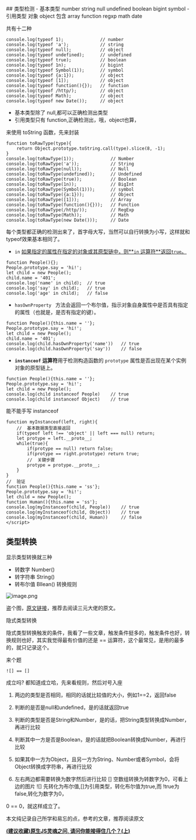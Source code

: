 <link rel="stylesheet"
      href="//cdnjs.cloudflare.com/ajax/libs/highlight.js/11.4.0/styles/default.min.css">
<script src="//cdnjs.cloudflare.com/ajax/libs/highlight.js/11.4.0/highlight.min.js"></script>
## 类型检测
- 基本类型
number string null undefined boolean bigint symbol
- 引用类型
对象 object 包含 array function regxp math date

共有十二种

```
console.log(typeof 1);              // number
console.log(typeof 'a');            // string
console.log(typeof null);           // object
console.log(typeof undefined);      // undefined
console.log(typeof true);           // boolean
console.log(typeof 1n);             // bigint
console.log(typeof Symbol(1));      // symbol
console.log(typeof {a:1});          // object
console.log(typeof [1]);            // object
console.log(typeof function(){});   // function
console.log(typeof /http/);         // object
console.log(typeof Math);           // object
console.log(typeof new Date());     // object
```
- 基本类型除了 null,都可以正确检测出类型
- 引用类型只有 function,正确检测出，哦，object也算，

来使用 toString 函数，先来封装

```
function toRawType(type){
    return Object.prototype.toString.call(type).slice(8, -1);
}
console.log(toRawType(1));              // Number
console.log(toRawType('a'));            // String
console.log(toRawType(null));           // Null
console.log(toRawType(undefined));      // Undefined
console.log(toRawType(true));           // Boolean
console.log(toRawType(1n));             // BigInt
console.log(toRawType(Symbol(1)));      // symbol
console.log(toRawType({a:1}));          // Object
console.log(toRawType([1]));            // Array
console.log(toRawType(function(){}));   // Function
console.log(toRawType(/http/));         // RegExp
console.log(toRawType(Math));           // Math
console.log(toRawType(new Date()));     // Date
```

每个类型都正确的检测出来了，首字母大写，当然可以自行转换为小写，这样就和typeof效果基本相同了。

- ` in ` [如果指定的属性在指定的对象或其原型链中，则**`in` 运算符**返回`true`。](https://developer.mozilla.org/zh-CN/docs/Web/JavaScript/Reference/Operators/in)


```
function People(){};
People.prototype.say = 'hi!';
let child = new People();
child.name = '401';
console.log('name' in child);  // true
console.log('say' in child);   // true 
console.log('age' in child);   // false
```
- ` hasOwnProperty  ` 方法会返回一个布尔值，指示对象自身属性中是否具有指定的属性（也就是，是否有指定的键）。

```
function People(){this.name = ''};
People.prototype.say = 'hi!';
let child = new People();
child.name = '401';
console.log(child.hasOwnProperty('name'))   // true
console.log(child.hasOwnProperty('say'))    // false
```
- **`instanceof`** **运算符**用于检测构造函数的 `prototype` 属性是否出现在某个实例对象的原型链上。

```
function People(){this.name = ''};
People.prototype.say = 'hi!';
let child = new People();
console.log(child instanceof People)    // true
console.log(child instanceof Object)    // true
```
能不能手写 instanceof

```
function myInstanceof(left, right){
    //  基本数据类型直接返回
    if(typeof left !== 'object' || left === null) return;
    let protype = left.__proto__;
    while(true){
        if(protype == null) return false;
        if(protype == right.prototype) return true;
        //  关键步骤
        protype = protype.__proto__;
    }
}
//  验证
function People(){this.name = 'ss'};
People.prototype.say = 'hi!';
let child = new People();
function Human(){this.name = 'ss'};
console.log(myInstanceof(child, People))    // true
console.log(myInstanceof(child, Object))    // true
console.log(myInstanceof(child, Human))     // false
</script>

```

## 类型转换
显示类型转换就三种
- 转数字 Number()
- 转字符串 String()
- 转布尔值 Bllean()
转换规则


![image.png](https://p9-juejin.byteimg.com/tos-cn-i-k3u1fbpfcp/d3422b52a9524570acb177a2c7663c87~tplv-k3u1fbpfcp-watermark.image)

盗个图，[原文链接](https://juejin.cn/post/6844903974378668039#heading-13)，推荐去阅读三元大佬的原文。

隐式类型转换

隐式类型转换触发的条件，我看了一些文章，触发条件挺多的，触发条件也好，转换规则也好，其实我觉得最有价值的还是 == 运算符，这个最常见，是用的最多的，就只记录这个。

来个题 

```
![] == []
```
成立吗? 都知道成立哈，先来看规则，然后对号入座
1.   两边的类型是否相同，相同的话就比较值的大小，例如1==2，返回false

2.  判断的是否是null和undefined，是的话就返回true

3.  判断的类型是否是String和Number，是的话，把String类型转换成Number，再进行比较

4.  判断其中一方是否是Boolean，是的话就把Boolean转换成Number，再进行比较

5.  如果其中一方为Object，且另一方为String、Number或者Symbol，会将Object转换成字符串，再进行比较
6.  左右两边都需要转换为数字然后进行比较
[]   空数组转换为转数字为0，可看上边的图片
![]  先转化为布尔值,[]为引用类型，转化布尔值为true,而 !true为false,转化为数字为0，

0 == 0，就这样成立了。

本文纯记录自己所学和易忘的点，参考的文章，推荐阅读原文

[**(建议收藏)原生JS灵魂之问, 请问你能接得住几个？(上)**](https://juejin.cn/post/6844903974378668039#heading-13)


















